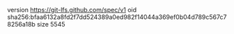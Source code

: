 version https://git-lfs.github.com/spec/v1
oid sha256:bfaa6132a8fd2f7dd524389a0ed982f14044a369ef0b04d789c567c78256a18b
size 5545

